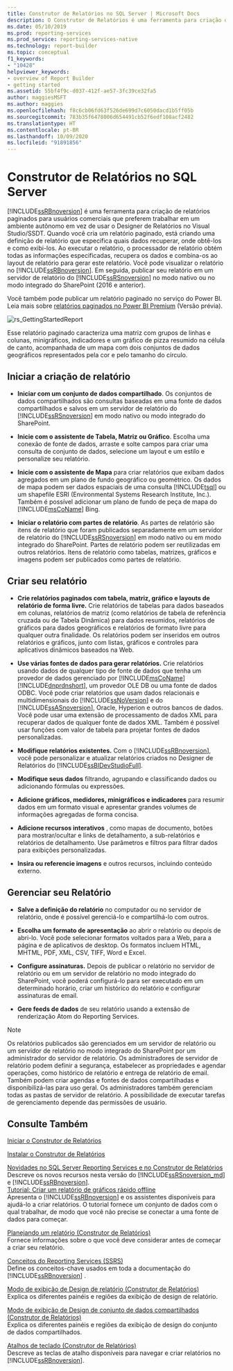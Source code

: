 ```yaml
---
title: Construtor de Relatórios no SQL Server | Microsoft Docs
description: O Construtor de Relatórios é uma ferramenta para criação de relatórios paginados. Para criar um relatório, você especifica os dados a serem recuperados, onde obtê-los e como exibi-los.
ms.date: 05/10/2019
ms.prod: reporting-services
ms.prod_service: reporting-services-native
ms.technology: report-builder
ms.topic: conceptual
f1_keywords:
- "10428"
helpviewer_keywords:
- overview of Report Builder
- getting started
ms.assetid: 55bf4f9c-d037-412f-ae57-3fc39ce32fa5
author: maggiesMSFT
ms.author: maggies
ms.openlocfilehash: f8c6cb06fd63f526de699d7c6050dacd1b5ff05b
ms.sourcegitcommit: 783b35f6478006d654491cb52f6edf108acf2482
ms.translationtype: HT
ms.contentlocale: pt-BR
ms.lasthandoff: 10/09/2020
ms.locfileid: "91891856"
---
```

# <a name="report-builder-in-sql-server"></a>Construtor de Relatórios no SQL Server

 [!INCLUDE[ssRBnoversion](../../includes/ssrbnoversion.md)] é uma ferramenta para criação de relatórios paginados para usuários comerciais que preferem trabalhar em um ambiente autônomo em vez de usar o Designer de Relatórios no Visual Studio/SSDT.  Quando você cria um relatório paginado, está criando uma definição de relatório que especifica quais dados recuperar, onde obtê-los e como exibi-los. Ao executar o relatório, o processador de relatório obtém todas as informações especificadas, recupera os dados e combina-os ao layout de relatório para gerar este relatório. Você pode visualizar o relatório no [!INCLUDE[ssRBnoversion](../../includes/ssrbnoversion.md)]. Em seguida, publicar seu relatório em um servidor de relatório do [!INCLUDE[ssRSnoversion](../../includes/ssrsnoversion-md.md)] no modo nativo ou no modo integrado do SharePoint (2016 e anterior). 

Você também pode publicar um relatório paginado no serviço do Power BI. Leia mais sobre [relatórios paginados no Power BI Premium](/power-bi/paginated-reports-report-builder-power-bi) (Versão prévia).
  
 ![rs_GettingStartedReport](../../reporting-services/report-builder/media/rs-gettingstartedreport.png "rs_GettingStartedReport")  
  
 Esse relatório paginado caracteriza uma matriz com grupos de linhas e colunas, minigráficos, indicadores e um gráfico de pizza resumido na célula de canto, acompanhada de um mapa com dois conjuntos de dados geográficos representados pela cor e pelo tamanho do círculo.  
  
##  <a name="jump-start-report-creation"></a><a name="JumpStartReptCreation"></a> Iniciar a criação de relatório  
  
-   **Iniciar com um conjunto de dados compartilhado**. Os conjuntos de dados compartilhados são consultas baseadas em uma fonte de dados compartilhados e salvos em um servidor de relatório do [!INCLUDE[ssRSnoversion](../../includes/ssrsnoversion-md.md)] em modo nativo ou modo integrado do SharePoint.  
  
-   **Inicie com o assistente de Tabela, Matriz ou Gráfico**. Escolha uma conexão de fonte de dados, arraste e solte campos para criar uma consulta de conjunto de dados, selecione um layout e um estilo e personalize seu relatório.  
  
-   **Inicie com o assistente de Mapa** para criar relatórios que exibam dados agregados em um plano de fundo geográfico ou geométrico. Os dados de mapa podem ser dados espaciais de uma consulta [!INCLUDE[tsql](../../includes/tsql-md.md)] ou um shapefile ESRI (Environmental Systems Research Institute, Inc.). Também é possível adicionar um plano de fundo de peça de mapa do [!INCLUDE[msCoName](../../includes/msconame-md.md)] Bing.  
  
-   **Iniciar o relatório com partes de relatório**. As partes de relatório são itens de relatório que foram publicados separadamente em um servidor de relatório do [!INCLUDE[ssRSnoversion](../../includes/ssrsnoversion-md.md)] em modo nativo ou em modo integrado do SharePoint. Partes de relatório podem ser reutilizadas em outros relatórios. Itens de relatório como tabelas, matrizes, gráficos e imagens podem ser publicados como partes de relatório.  
  
##  <a name="design-your-report"></a><a name="DesignRept"></a> Criar seu relatório  
  
-   **Crie relatórios paginados com tabela, matriz, gráfico e layouts de relatório de forma livre.** Crie relatórios de tabelas para dados baseados em colunas, relatórios de matriz (como relatórios de tabela de referência cruzada ou de Tabela Dinâmica) para dados resumidos, relatórios de gráficos para dados geográficos e relatórios de formato livre para qualquer outra finalidade. Os relatórios podem ser inseridos em outros relatórios e gráficos, junto com listas, gráficos e controles para aplicativos dinâmicos baseados na Web.  
  
-   **Use várias fontes de dados para gerar relatórios.** Crie relatórios usando dados de qualquer tipo de fonte de dados que tenha um provedor de dados gerenciado por [!INCLUDE[msCoName](../../includes/msconame-md.md)] [!INCLUDE[dnprdnshort](../../includes/dnprdnshort-md.md)], um provedor OLE DB ou uma fonte de dados ODBC. Você pode criar relatórios que usam dados relacionais e multidimensionais do [!INCLUDE[ssNoVersion](../../includes/ssnoversion-md.md)] e do [!INCLUDE[ssASnoversion](../../includes/ssasnoversion-md.md)], Oracle, Hyperion e outros bancos de dados. Você pode usar uma extensão de processamento de dados XML para recuperar dados de qualquer fonte de dados XML. Também é possível usar funções com valor de tabela para projetar fontes de dados personalizadas.  
  
-   **Modifique relatórios existentes.** Com o [!INCLUDE[ssRBnoversion](../../includes/ssrbnoversion.md)], você pode personalizar e atualizar relatórios criados no Designer de Relatórios do [!INCLUDE[ssBIDevStudioFull](../../includes/ssbidevstudiofull-md.md)].  
  
-   **Modifique seus dados** filtrando, agrupando e classificando dados ou adicionando fórmulas ou expressões.  
-   **Adicione gráficos, medidores, minigráficos e indicadores** para resumir dados em um formato visual e apresentar grandes volumes de informações agregadas de forma concisa.  
  
-   **Adicione recursos interativos** , como mapas de documento, botões para mostrar/ocultar e links de detalhamento, a sub-relatórios e relatórios de detalhamento. Use parâmetros e filtros para filtrar dados para exibições personalizadas.  
  
-   **Insira ou referencie imagens** e outros recursos, incluindo conteúdo externo.  
  
##  <a name="manage-your-report"></a><a name="ManageRpt"></a> Gerenciar seu Relatório  
  
-   **Salve a definição do relatório** no computador ou no servidor de relatório, onde é possível gerenciá-lo e compartilhá-lo com outros.  
  
-   **Escolha um formato de apresentação** ao abrir o relatório ou depois de abri-lo. Você pode selecionar formatos voltados para a Web, para a página e de aplicativos de desktop. Os formatos incluem HTML, MHTML, PDF, XML, CSV, TIFF, Word e Excel.  
  
-   **Configure assinaturas.** Depois de publicar o relatório no servidor de relatório ou em um servidor de relatório no modo integrado do SharePoint, você poderá configurá-lo para ser executado em um determinado horário, criar um histórico do relatório e configurar assinaturas de email.  
  
-   **Gere feeds de dados** de seu relatório usando a extensão de renderização Atom do Reporting Services.  
  
> [!NOTE]  
>  Os relatórios publicados são gerenciados em um servidor de relatório ou um servidor de relatório no modo integrado do SharePoint por um administrador do servidor de relatório. Os administradores de servidor de relatório podem definir a segurança, estabelecer as propriedades e agendar operações, como histórico de relatório e entrega de relatório de email. Também podem criar agendas e fontes de dados compartilhadas e disponibilizá-las para uso geral. Os administradores também gerenciam todas as pastas de servidor de relatório. A possibilidade de executar tarefas de gerenciamento depende das permissões de usuário.  
  
## <a name="see-also"></a>Consulte Também  
  [Iniciar o Construtor de Relatórios](../../reporting-services/report-builder/start-report-builder.md)  
  
  [Instalar o Construtor de Relatórios](../../reporting-services/install-windows/install-report-builder.md)

  [Novidades no SQL Server Reporting Services e no Construtor de Relatórios](~/reporting-services/what-s-new-in-sql-server-reporting-services-ssrs.md)  
  Descreve os novos recursos nesta versão do [!INCLUDE[ssRSnoversion_md](../../includes/ssrsnoversion-md.md)] e [!INCLUDE[ssRBnoversion](../../includes/ssrbnoversion.md)].   
  [Tutorial: Criar um relatório de gráficos rápido offline](../../reporting-services/report-builder/tutorial-create-a-quick-chart-report-offline-report-builder.md)  
 Apresenta o [!INCLUDE[ssRBnoversion](../../includes/ssrbnoversion.md)] e os assistentes disponíveis para ajudá-lo a criar relatórios. O tutorial fornece um conjunto de dados com o qual trabalhar, de modo que você não precise se conectar a uma fonte de dados para começar.  
  
 [Planejando um relatório &#40;Construtor de Relatórios&#41;](../../reporting-services/report-design/planning-a-report-report-builder.md)  
 Fornece informações sobre o que você deve considerar antes de começar a criar seu relatório.  
  
 [Conceitos do Reporting Services (SSRS)](../reporting-services-concepts-ssrs.md)  
 Define os conceitos-chave usados em toda a documentação do [!INCLUDE[ssRBnoversion](../../includes/ssrbnoversion.md)] .  
  
 [Modo de exibição de Design de relatório &#40;Construtor de Relatórios&#41;](../../reporting-services/report-builder/report-design-view-report-builder.md)  
 Explica os diferentes painéis e regiões da exibição de design de relatório.  
  
 [Modo de exibição de Design de conjunto de dados compartilhados &#40;Construtor de Relatórios&#41;](../../reporting-services/report-builder/shared-dataset-design-view-report-builder.md)  
 Explica os diferentes painéis e regiões da exibição de design do conjunto de dados compartilhados.  
  
 [Atalhos de teclado &#40;Construtor de Relatórios&#41;](../../reporting-services/report-builder/keyboard-shortcuts-report-builder.md)  
 Descreve as teclas de atalho disponíveis para navegar e criar relatórios no [!INCLUDE[ssRBnoversion](../../includes/ssrbnoversion.md)].  
